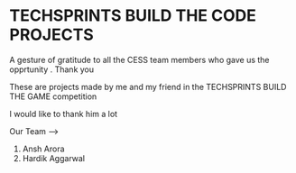 <h1>
 TECHSPRINTS BUILD THE CODE PROJECTS
</h1>

<p>A gesture of gratitude to all the CESS team members who gave us the opprtunity . Thank you</p>
<p>These are projects made by me and my friend in the TECHSPRINTS BUILD THE GAME competition </p>
<p>I would like to thank him a lot </p>

<p>Our Team --></p>

<ol>
 <li>Ansh Arora</li>
<li>Hardik Aggarwal</li>
</ol>
